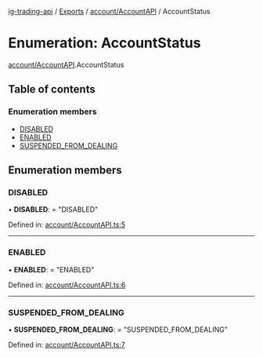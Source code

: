 [ig-trading-api](../README.md) / [Exports](../modules.md) / [account/AccountAPI](../modules/account_accountapi.md) / AccountStatus

# Enumeration: AccountStatus

[account/AccountAPI](../modules/account_accountapi.md).AccountStatus

## Table of contents

### Enumeration members

- [DISABLED](account_accountapi.accountstatus.md#disabled)
- [ENABLED](account_accountapi.accountstatus.md#enabled)
- [SUSPENDED_FROM_DEALING](account_accountapi.accountstatus.md#suspended_from_dealing)

## Enumeration members

### DISABLED

• **DISABLED**: = "DISABLED"

Defined in: [account/AccountAPI.ts:5](https://github.com/bennycode/ig-trading-api/blob/1448b27/src/account/AccountAPI.ts#L5)

---

### ENABLED

• **ENABLED**: = "ENABLED"

Defined in: [account/AccountAPI.ts:6](https://github.com/bennycode/ig-trading-api/blob/1448b27/src/account/AccountAPI.ts#L6)

---

### SUSPENDED_FROM_DEALING

• **SUSPENDED_FROM_DEALING**: = "SUSPENDED_FROM_DEALING"

Defined in: [account/AccountAPI.ts:7](https://github.com/bennycode/ig-trading-api/blob/1448b27/src/account/AccountAPI.ts#L7)
